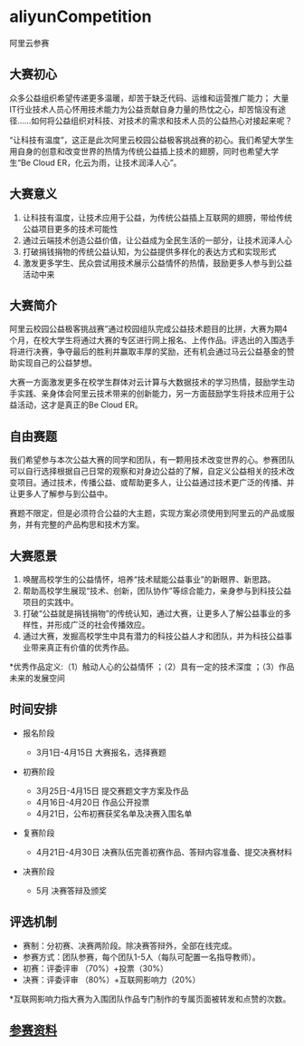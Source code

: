 # aliyunCompetition
阿里云参赛

## 大赛初心

众多公益组织希望传递更多温暖，却苦于缺乏代码、运维和运营推广能力；
大量IT行业技术人员心怀用技术能力为公益贡献自身力量的热忱之心，却苦恼没有途径……如何将公益组织对科技、对技术的需求和技术人员的公益热心对接起来呢？ 

“让科技有温度”，这正是此次阿里云校园公益极客挑战赛的初心。我们希望大学生用自身的创意和改变世界的热情为传统公益插上技术的翅膀，同时也希望大学生“Be Cloud ER，化云为雨，让技术润泽人心”。

## 大赛意义

1. 让科技有温度，让技术应用于公益，为传统公益插上互联网的翅膀，带给传统公益项目更多的技术可能性 
2. 通过云端技术创造公益价值，让公益成为全民生活的一部分，让技术润泽人心 
3. 打破捐钱捐物的传统公益认知，为公益提供多样化的表达方式和实现形式 
4. 激发更多学生、民众尝试用技术展示公益情怀的热情，鼓励更多人参与到公益活动中来

## 大赛简介 

阿里云校园公益极客挑战赛”通过校园组队完成公益技术题目的比拼，大赛为期4个月，在校大学生将通过大赛的专区进行网上报名、上传作品。评选出的入围选手将进行决赛，争夺最后的胜利并赢取丰厚的奖励，还有机会通过马云公益基金的赞助实现自己的公益梦想。 

大赛一方面激发更多在校学生群体对云计算与大数据技术的学习热情，鼓励学生动手实践、亲身体会阿里云技术带来的创新能力，另一方面鼓励学生将技术应用于公益活动，这才是真正的Be Cloud ER。

## 自由赛题

我们希望参与本次公益大赛的同学和团队，有一颗用技术改变世界的心。参赛团队可以自行选择根据自己日常的观察和对身边公益的了解，自定义公益相关的技术改变项目。通过技术，传播公益、或帮助更多人，让公益通过技术更广泛的传播、并让更多人了解参与到公益中。

赛题不限定，但是必须符合公益的大主题，实现方案必须使用到阿里云的产品或服务，并有完整的产品构思和技术方案。

## 大赛愿景 
1. 唤醒高校学生的公益情怀，培养“技术赋能公益事业”的新眼界、新思路。 
2. 帮助高校学生展现“技术、创新，团队协作”等综合能力，亲身参与到科技公益项目的实践中。 
3. 打破“公益就是捐钱捐物”的传统认知，通过大赛，让更多人了解公益事业的多样性，并形成广泛的社会传播效应。 
4. 通过大赛，发掘高校学生中具有潜力的科技公益人才和团队，并为科技公益事业带来真正有价值的优秀作品。 

*优秀作品定义:（1）触动人心的公益情怀 ；（2）具有一定的技术深度 ；（3）作品未来的发展空间

## 时间安排

* 报名阶段
    * 3月1日-4月15日 大赛报名，选择赛题

* 初赛阶段
    * 3月25日-4月15日 提交赛题文字方案及作品
    * 4月16日-4月20日 作品公开投票
    * 4月21日，公布初赛获奖名单及决赛入围名单

* 复赛阶段
    * 4月21日-4月30日 决赛队伍完善初赛作品、答辩内容准备、提交决赛材料

* 决赛阶段
    * 5月 决赛答辩及颁奖

## 评选机制
* 赛制：分初赛、决赛两阶段。除决赛答辩外，全部在线完成。 
* 参赛方式：团队参赛，每个团队1-5人（每队可配置一名指导教师）。 
* 初赛：评委评审 （70%）+投票（30%） 
* 决赛：评委评审 （80%）+互联网影响力（20%） 

*互联网影响力指大赛为入围团队作品专门制作的专属页面被转发和点赞的次数。

## [参赛资料](http://www.hpeiyou.com/aliActivityNew.html)
